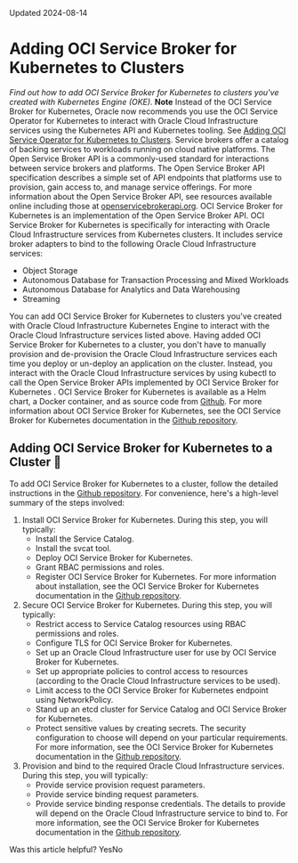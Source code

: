 Updated 2024-08-14
# Adding OCI Service Broker for Kubernetes to Clusters
_Find out how to add OCI Service Broker for Kubernetes to clusters you've created with Kubernetes Engine (OKE)._
**Note** Instead of the OCI Service Broker for Kubernetes, Oracle now recommends you use the OCI Service Operator for Kubernetes to interact with Oracle Cloud Infrastructure services using the Kubernetes API and Kubernetes tooling. See [Adding OCI Service Operator for Kubernetes to Clusters](https://docs.oracle.com/en-us/iaas/Content/ContEng/Tasks/contengaddingosok.htm#contengaddingosok "Find out how to add OCI Service Operator for Kubernetes to clusters you've created with Kubernetes Engine \(OKE\).").
Service brokers offer a catalog of backing services to workloads running on cloud native platforms. The Open Service Broker API is a commonly-used standard for interactions between service brokers and platforms. The Open Service Broker API specification describes a simple set of API endpoints that platforms use to provision, gain access to, and manage service offerings. For more information about the Open Service Broker API, see resources available online including those at [openservicebrokerapi.org](https://www.openservicebrokerapi.org/).
OCI Service Broker for Kubernetes is an implementation of the Open Service Broker API. OCI Service Broker for Kubernetes is specifically for interacting with Oracle Cloud Infrastructure services from Kubernetes clusters. It includes service broker adapters to bind to the following Oracle Cloud Infrastructure services:
  * Object Storage 
  * Autonomous Database for Transaction Processing and Mixed Workloads 
  * Autonomous Database for Analytics and Data Warehousing
  * Streaming


You can add OCI Service Broker for Kubernetes to clusters you've created with Oracle Cloud Infrastructure Kubernetes Engine to interact with the Oracle Cloud Infrastructure services listed above. Having added OCI Service Broker for Kubernetes to a cluster, you don't have to manually provision and de-provision the Oracle Cloud Infrastructure services each time you deploy or un-deploy an application on the cluster. Instead, you interact with the Oracle Cloud Infrastructure services by using kubectl to call the Open Service Broker APIs implemented by OCI Service Broker for Kubernetes . 
OCI Service Broker for Kubernetes is available as a Helm chart, a Docker container, and as source code from [Github](https://github.com/oracle/oci-service-broker).
For more information about OCI Service Broker for Kubernetes, see the OCI Service Broker for Kubernetes documentation in the [Github repository](https://github.com/oracle/oci-service-broker). 
## Adding OCI Service Broker for Kubernetes to a Cluster 🔗 
To add OCI Service Broker for Kubernetes to a cluster, follow the detailed instructions in the [Github repository](https://github.com/oracle/oci-service-broker). 
For convenience, here's a high-level summary of the steps involved:
  1. Install OCI Service Broker for Kubernetes. During this step, you will typically:
     * Install the Service Catalog.
     * Install the svcat tool.
     * Deploy OCI Service Broker for Kubernetes.
     * Grant RBAC permissions and roles.
     * Register OCI Service Broker for Kubernetes.
For more information about installation, see the OCI Service Broker for Kubernetes documentation in the [Github repository](https://github.com/oracle/oci-service-broker).
  2. Secure OCI Service Broker for Kubernetes. During this step, you will typically:
     * Restrict access to Service Catalog resources using RBAC permissions and roles.
     * Configure TLS for OCI Service Broker for Kubernetes.
     * Set up an Oracle Cloud Infrastructure user for use by OCI Service Broker for Kubernetes.
     * Set up appropriate policies to control access to resources (according to the Oracle Cloud Infrastructure services to be used).
     * Limit access to the OCI Service Broker for Kubernetes endpoint using NetworkPolicy.
     * Stand up an etcd cluster for Service Catalog and OCI Service Broker for Kubernetes.
     * Protect sensitive values by creating secrets.
The security configuration to choose will depend on your particular requirements. For more information, see the OCI Service Broker for Kubernetes documentation in the [Github repository](https://github.com/oracle/oci-service-broker).
  3. Provision and bind to the required Oracle Cloud Infrastructure services. During this step, you will typically:
     * Provide service provision request parameters.
     * Provide service binding request parameters.
     * Provide service binding response credentials.
The details to provide will depend on the Oracle Cloud Infrastructure service to bind to. For more information, see the OCI Service Broker for Kubernetes documentation in the [Github repository](https://github.com/oracle/oci-service-broker). 


Was this article helpful?
YesNo


